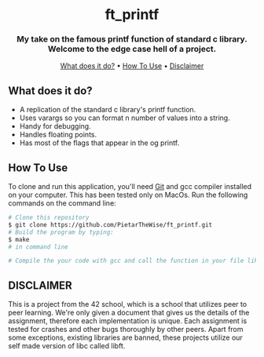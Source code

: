 <h1 align="center">
  <br>
    ft_printf
  <br>
</h1>


<!-- {% include youtube.html id="A3QtEFnUzeQ" %} -->

<h3 align="center">My take on the famous printf function of standard c library. Welcome to the edge case hell of a project.</h3>

<p align="center">
  <a href="#what-does-it-do">What does it do?</a> •
  <a href="#how-to-use">How To Use</a> •
  <a href="#disclaimer">Disclaimer</a>
</p>


## What does it do?

* A replication of the standard c library's printf function.
* Uses varargs so you can format n number of values into a string.
* Handy for debugging.
* Handles floating points.
* Has most of the flags that appear in the og printf.

## How To Use

To clone and run this application, you'll need [Git](https://git-scm.com) and gcc compiler installed on your computer. This has been tested only on MacOs. Run the following commands on the command line:

```bash
# Clone this repository
$ git clone https://github.com/PietarTheWise/ft_printf.git
# Build the program by typing:
$ make
# in command line

# Compile the your code with gcc and call the function in your file like you do with other libraries.

```

## DISCLAIMER

<p>
This is a project from the 42 school, which is a school that utilizes peer to peer learning.
We're only given a document that gives us the details of the assignment, therefore each implementation
is unique. Each assignment is tested for crashes and other bugs thoroughly by other peers. Apart from some exceptions, existing
libraries are banned, these projects utilize our self made version of libc called libft.
</p>
